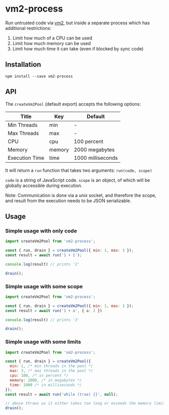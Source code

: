 # vm2-process
Run untrusted code via [vm2](https://github.com/patriksimek/vm2), but inside a separate process which has additional restrictions:
1. Limit how much of a CPU can be used
2. Limit how much memory can be used
3. Limit how much time it can take (even if blocked by sync code)

## Installation

```
npm install --save vm2-process
```

## API
The `createVm2Pool` (default export) accepts the following options:

| Title          | Key    | Default           |
|----------------|--------|-------------------|
| Min Threads    | min    | -                 |
| Max Threads    | max    | -                 |
| CPU            | cpu    | 100 percent       |
| Memory         | memory | 2000 megabytes    |
| Execution Time | time   | 1000 milliseconds |

It will return a `run` function that takes two arguments: `run(code, scope)`

`code` is a string of JavaScript code.
`scope` is an object, of which will be globally accessible during execution.

Note: Communication is done via a unix socket, and therefore the scope,
and result from the execution needs to be JSON serializable.

## Usage

### Simple usage with only code
```javascript
import createVm2Pool from 'vm2-process';

const { run, drain } = createVm2Pool({ min: 1, max: 3 });
const result = await run('1 + 1');

console.log(result) // prints '2'

drain();
```

### Simple usage with some scope
```javascript
import createVm2Pool from 'vm2-process';

const { run, drain } = createVm2Pool({ min: 1, max: 3 });
const result = await run('1 + a', { a: 2 })

console.log(result) // prints '3'

drain();
```

### Simple usage with some limits
```javascript
import createVm2Pool from 'vm2-process';

const { run, drain } = createVm2Pool({
  min: 1, /* min threads in the pool */
  max: 3, /* max threads in the pool */
  cpu: 100, /* in percent */
  memory: 2000, /* in megabytes */
  time: 1000 /* in milliseconds */
});
const result = await run('while (true) {}', null);

// above throws as it either takes too long or exceeds the memory limit
drain();
```
